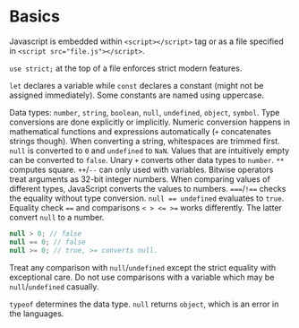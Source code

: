 # Basics

Javascript is embedded within `<script></script>` tag or as a file specified in `<script src="file.js"></script>`.

`use strict;` at the top of a file enforces strict modern features.

`let` declares a variable while `const` declares a constant (might not be assigned immediately). Some constants are named using uppercase.

Data types: `number`, `string`, `boolean`, `null`, `undefined`, `object`, `symbol`. Type conversions are done explicitly or implicitly. Numeric conversion happens in mathematical functions and expressions automatically (`+` concatenates strings though). When converting a string, whitespaces are trimmed first. `null` is converted to `0` and `undefined` to `NaN`. Values that are intuitively empty can be converted to `false`. Unary `+` converts other data types to `number`. `**` computes square. `++`/`--` can only used with variables. Bitwise operators treat arguments as 32-bit integer numbers. When comparing values of different types, JavaScript converts the values to numbers. `===`/`!==` checks the equality without type conversion. `null == undefined` evaluates to `true`. Equality check `==` and comparisons `< > <= >=` works differently. The latter convert `null` to a number. 

```javascript
null > 0; // false
null == 0; // false
null >= 0; // true, >= converts null.
```

Treat any comparison with `null`/`undefined` except the strict equality with exceptional care. Do not use comparisons with a variable which may be `null`/`undefined` casually.

`typeof` determines the data type. `null` returns `object`, which is an error in the languages.
